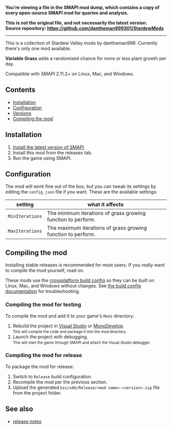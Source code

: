 **You're viewing a file in the SMAPI mod dump, which contains a copy of every open-source SMAPI mod
for queries and analysis.**

**This is _not_ the original file, and not necessarily the latest version.**  
**Source repository: https://github.com/dantheman999301/StardewMods**

----

This is a collection of Stardew Valley mods by dantheman999. Currently there's only one mod available.

**Variable Grass** adds a randomised chance for more or less plant growth per day.

Compatible with SMAPI 2.11.2+ on Linux, Mac, and Windows.

## Contents
* [Installation](#installation)
* [Configuration](#configuration)
* [Versions](#versions)
* [Compiling the mod](#compiling-the-mod)

## Installation
1. [Install the latest version of SMAPI](https://smapi.io).
2. Install this mod from the releases tab.
3. Run the game using SMAPI.

## Configuration
The mod will work fine out of the box, but you can tweak its settings by editing the `config.json`
file if you want. These are the available settings:

| setting           | what it affects
| ----------------- | -------------------
| `MinIterations`   | The minimum iterations of grass growing function to perform.
| `MaxIterations`   | The maximum iterations of grass growing function to perform.

## Compiling the mod
Installing stable releases is recommended for most users. If you really want to compile the mod
yourself, read on.

These mods use the [crossplatform build config](https://www.nuget.org/packages/Pathoschild.Stardew.ModBuildConfig)
so they can be built on Linux, Mac, and Windows without changes. See [the build config documentation](https://www.nuget.org/packages/Pathoschild.Stardew.ModBuildConfig)
for troubleshooting.

### Compiling the mod for testing
To compile the mod and add it to your game's `Mods` directory:

1. Rebuild the project in [Visual Studio](https://www.visualstudio.com/vs/community/) or [MonoDevelop](http://www.monodevelop.com/).  
   <small>This will compile the code and package it into the mod directory.</small>
2. Launch the project with debugging.  
   <small>This will start the game through SMAPI and attach the Visual Studio debugger.</small>

### Compiling the mod for release
To package the mod for release:

1. Switch to `Release` build configuration.
2. Recompile the mod per the previous section.
3. Upload the generated `bin/x86/Release/<mod name>-<version>.zip` file from the project folder.

## See also
* [release notes](release-notes.md)

